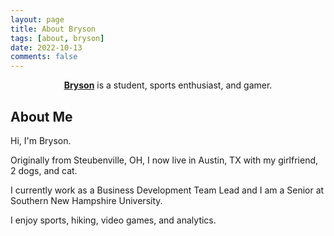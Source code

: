 ```yaml
---
layout: page
title: About Bryson
tags: [about, bryson]
date: 2022-10-13
comments: false
---
```

    
<center><a href="https://bryson1221.github.io"><b>Bryson</b></a> is a student, sports enthusiast, and gamer.</center>

## About Me
Hi, I'm Bryson.

Originally from Steubenville, OH, I now live in Austin, TX with my girlfriend, 2 dogs, and cat.

I currently work as a Business Development Team Lead and I am a Senior at Southern New Hampshire University.

I enjoy sports, hiking, video games, and analytics.
